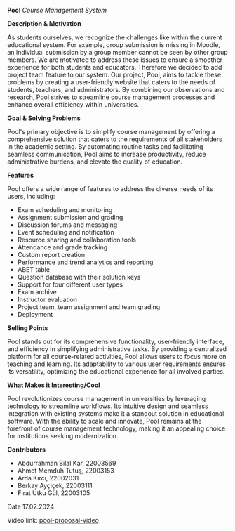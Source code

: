 **Pool** 
*Course Management System*


**Description & Motivation**

As students ourselves, we recognize the challenges like within the current educational system. For example, group submission is missing in Moodle, an individual submission by a group member cannot be seen by other group members. We are motivated to address these issues to ensure a smoother experience for both students and educators. Therefore we decided to add project team feature to our system. Our project, Pool, aims to tackle these problems by creating a user-friendly website that caters to the needs of students, teachers, and administrators. By combining our observations and research, Pool strives to streamline course management processes and enhance overall efficiency within universities.

**Goal & Solving Problems**

Pool's primary objective is to simplify course management by offering a comprehensive solution that caters to the requirements of all stakeholders in the academic setting. By automating routine tasks and facilitating seamless communication, Pool aims to increase productivity, reduce administrative burdens, and elevate the quality of education.


**Features**

Pool offers a wide range of features to address the diverse needs of its users, including:

  - Exam scheduling and monitoring
  - Assignment submission and grading
  - Discussion forums and messaging
  - Event scheduling and notification
  - Resource sharing and collaboration tools
  - Attendance and grade tracking
  - Custom report creation
  - Performance and trend analytics and reporting
  - ABET table
  - Question database with their solution keys
  - Support for four different user types
  - Exam archive
  - Instructor evaluation
  - Project team, team assignment and team grading
  - Deployment

**Selling Points**

  Pool stands out for its comprehensive functionality, user-friendly interface, and efficiency in simplifying administrative tasks. By providing a centralized platform for all course-related activities, Pool allows users to focus more on teaching and learning. Its adaptability to various user requirements ensures its versatility, optimizing the educational experience for all involved parties.

**What Makes it Interesting/Cool**

Pool revolutionizes course management in universities by leveraging technology to streamline workflows. Its intuitive design and seamless integration with existing systems make it a standout solution in educational software. With the ability to scale and innovate, Pool remains at the forefront of course management technology, making it an appealing choice for institutions seeking modernization.

**Contributors**

- Abdurrahman Bilal Kar, 22003569
- Ahmet Memduh Tutuş, 22003153
- Arda Kırcı, 22002031
- Berkay Ayçiçek, 22003111
- Fırat Utku Gül, 22003105

Date
17.02.2024

Video link: [pool-proposal-video](https://www.youtube.com/watch?v=_EOHPGk5RNc)
